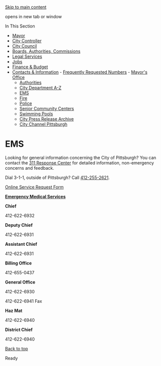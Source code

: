 [Skip to main content](https://www.pittsburghpa.gov/City-Government/Contacts-Information/City-Directory/EMS#main-content)

opens in new tab or window

In This Section

- [Mayor](https://www.pittsburghpa.gov/City-Government/Mayor)
- [City Controller](https://www.pittsburghpa.gov/City-Government/City-Controllers-Office)
- [City Council](https://www.pittsburghpa.gov/City-Government/City-Council)
- [Boards, Authorities, Commissions](https://www.pittsburghpa.gov/City-Government/Boards-Authorities-Commissions)
- [Legal Services](https://www.pittsburghpa.gov/City-Government/Legal-Services)
- [Jobs](https://www.pittsburghpa.gov/City-Government/Jobs)
- [Finance & Budget](https://www.pittsburghpa.gov/City-Government/Finance-Budget)
- [Contacts & Information](https://www.pittsburghpa.gov/City-Government/Contacts-Information)  - [Frequently Requested Numbers](https://www.pittsburghpa.gov/City-Government/Contacts-Information/City-Directory)    - [Mayor's Office](https://www.pittsburghpa.gov/City-Government/Contacts-Information/City-Directory/Mayors-Office)
    - [Authorities](https://www.pittsburghpa.gov/City-Government/Contacts-Information/City-Directory/Authorities)
    - [City Department A-Z](https://www.pittsburghpa.gov/City-Government/Contacts-Information/City-Directory/City-Department-A-Z)
    - [EMS](https://www.pittsburghpa.gov/City-Government/Contacts-Information/City-Directory/EMS)
    - [Fire](https://www.pittsburghpa.gov/City-Government/Contacts-Information/City-Directory/Fire)
    - [Police](https://www.pittsburghpa.gov/City-Government/Contacts-Information/City-Directory/Police)
    - [Senior Community Centers](https://www.pittsburghpa.gov/City-Government/Contacts-Information/City-Directory/Senior-Community-Centers)
    - [Swimming Pools](https://www.pittsburghpa.gov/City-Government/Contacts-Information/City-Directory/Swimming-Pools)
  - [City Press Release Archive](https://www.pittsburghpa.gov/City-Government/Contacts-Information/City-Press-Release-Archive)
  - [City Channel Pittsburgh](https://www.pittsburghpa.gov/City-Government/Contacts-Information/City-Channel-Pittsburgh)

# EMS

Looking for general information concerning the City of Pittsburgh? You can contact the [311 Response Center](https://www.pittsburghpa.gov/Resident-Services/311) for detailed information, non-emergency concerns and feedback.

Dial 3-1-1, outside of Pittsburgh? Call [412-255-2621](tel:4122552621).

[Online Service Request Form](https://www.pittsburghpa.gov/Resident-Services/311)

**[Emergency Medical Services](https://www.pittsburghpa.gov/Safety/Emergency-Medical-Services)**

**Chief**

412-622-6932

**Deputy Chief**

412-622-6931

**Assistant Chief**

412-622-6931

**Billing Office**

412-655-0437

**General Office**

412-622-6930

412-622-6941 Fax

**Haz Mat**

412-622-6940

**District Chief**

412-622-6940

[Back to top](https://www.pittsburghpa.gov/City-Government/Contacts-Information/City-Directory/EMS#body-top)

Ready
